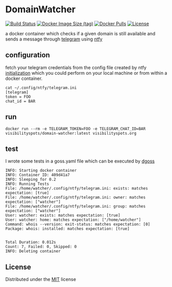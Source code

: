 # DomainWatcher

[![Build Status](https://github.com/visibilityspots/dockerfile-domain-watcher/workflows/CI/badge.svg)](https://github.com/visibilityspots/dockerfile-domain-watcher/actions)
[![Docker Image Size (tag)](https://img.shields.io/docker/image-size/visibilityspots/domain-watcher/latest)](https://hub.docker.com/r/visibilityspots/domain-watcher/)
[![Docker Pulls](https://img.shields.io/docker/pulls/visibilityspots/domain-watcher.svg)](https://hub.docker.com/r/visibilityspots/domain-watcher/)
[![License](https://img.shields.io/badge/license-MIT-blue.svg)](https://opensource.org/licenses/MIT)

a docker container which checks if a given domain is still available and sends a message through [telegram](https://telegram.org/) using [ntfy](https://ntfy.readthedocs.io/en/latest/)

## configuration

fetch your telegram credentials from the config file created by ntfy [initialization](https://ntfy.readthedocs.io/en/latest/#telegram-telegram) which you could perform on your local machine or from within a docker container.
```
cat ~/.config/ntfy/telegram.ini
[telegram]
token = FOO
chat_id = BAR
```

## run

```docker run --rm -e TELEGRAM_TOKEN=FOO -e TELEGRAM_CHAT_ID=BAR visibilityspots/domain-watcher:latest visibilityspots.org```

## test

I wrote some tests in a goss.yaml file which can be executed by [dgoss](https://github.com/aelsabbahy/goss/tree/master/extras/dgoss)

```
INFO: Starting docker container
INFO: Container ID: 409d41a7
INFO: Sleeping for 0.2
INFO: Running Tests
File: /home/watcher/.config/ntfy/telegram.ini: exists: matches expectation: [true]
File: /home/watcher/.config/ntfy/telegram.ini: owner: matches expectation: ["watcher"]
File: /home/watcher/.config/ntfy/telegram.ini: group: matches expectation: ["watcher"]
User: watcher: exists: matches expectation: [true]
User: watcher: home: matches expectation: ["/home/watcher"]
Command: whois --version: exit-status: matches expectation: [0]
Package: whois: installed: matches expectation: [true]


Total Duration: 0.012s
Count: 7, Failed: 0, Skipped: 0
INFO: Deleting container
```

## License
Distributed under the [MIT](https://opensource.org/licenses/MIT) license

